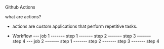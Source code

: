 Github Actions

what are actions? 
- actions are custom applications that perform repetitive tasks. 


- Workflow
--- job 1
------- step 1
------- step 2
------- step 3
------- step 4
--- job 2
------- step 1
------- step 2
------- step 3
------- step 4
